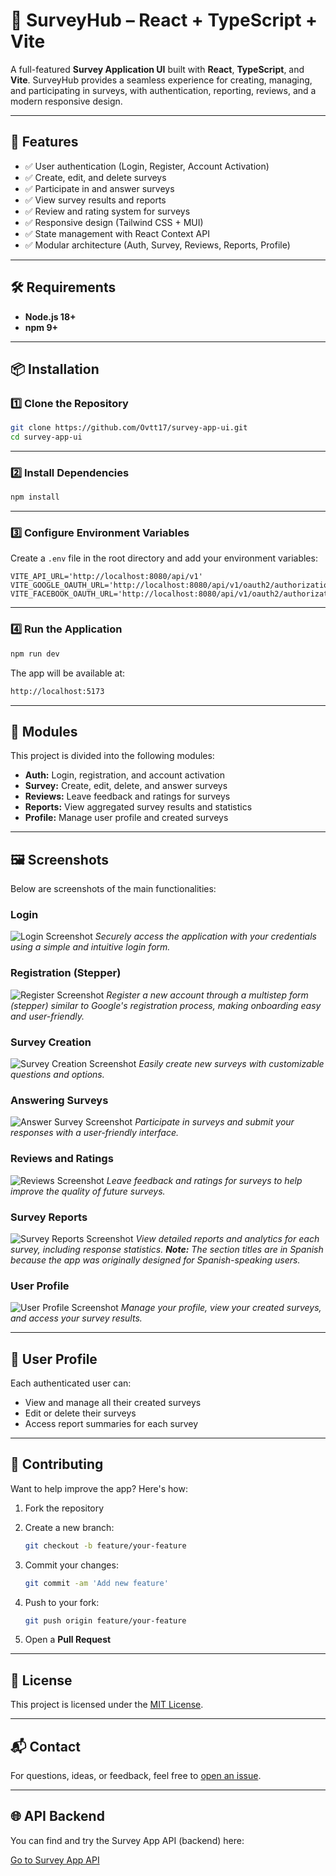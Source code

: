 # 📝 SurveyHub – React + TypeScript + Vite

A full-featured **Survey Application UI** built with **React**, **TypeScript**, and **Vite**. SurveyHub provides a seamless experience for creating, managing, and participating in surveys, with authentication, reporting, reviews, and a modern responsive design.

---

## 🚀 Features

- ✅ User authentication (Login, Register, Account Activation)
- ✅ Create, edit, and delete surveys
- ✅ Participate in and answer surveys
- ✅ View survey results and reports
- ✅ Review and rating system for surveys
- ✅ Responsive design (Tailwind CSS + MUI)
- ✅ State management with React Context API
- ✅ Modular architecture (Auth, Survey, Reviews, Reports, Profile)

---

## 🛠️ Requirements

- **Node.js 18+**
- **npm 9+**

---

## 📦 Installation

### 1️⃣ Clone the Repository

```bash
git clone https://github.com/Ovtt17/survey-app-ui.git
cd survey-app-ui
```

---

### 2️⃣ Install Dependencies

```bash
npm install
```

---

### 3️⃣ Configure Environment Variables

Create a `.env` file in the root directory and add your environment variables:

```env
VITE_API_URL='http://localhost:8080/api/v1'
VITE_GOOGLE_OAUTH_URL='http://localhost:8080/api/v1/oauth2/authorization/google'
VITE_FACEBOOK_OAUTH_URL='http://localhost:8080/api/v1/oauth2/authorization/facebook'

```

---

### 4️⃣ Run the Application

```bash
npm run dev
```

The app will be available at:

```txt
http://localhost:5173
```

---

## 🧩 Modules

This project is divided into the following modules:

- **Auth:** Login, registration, and account activation
- **Survey:** Create, edit, delete, and answer surveys
- **Reviews:** Leave feedback and ratings for surveys
- **Reports:** View aggregated survey results and statistics
- **Profile:** Manage user profile and created surveys

---

## 🖼️ Screenshots

Below are screenshots of the main functionalities:

### Login

![Login Screenshot](public/screenshots/login.png)
_Securely access the application with your credentials using a simple and intuitive login form._

### Registration (Stepper)

![Register Screenshot](public/screenshots/register.png)
_Register a new account through a multistep form (stepper) similar to Google's registration process, making onboarding easy and user-friendly._

### Survey Creation

![Survey Creation Screenshot](public/screenshots/survey-create.png)
_Easily create new surveys with customizable questions and options._

### Answering Surveys

![Answer Survey Screenshot](public/screenshots/answer-survey.png)
_Participate in surveys and submit your responses with a user-friendly interface._

### Reviews and Ratings

![Reviews Screenshot](public/screenshots/reviews.png)
_Leave feedback and ratings for surveys to help improve the quality of future surveys._

### Survey Reports

![Survey Reports Screenshot](public/screenshots/reports.png)
_View detailed reports and analytics for each survey, including response statistics. **Note:** The section titles are in Spanish because the app was originally designed for Spanish-speaking users._

### User Profile

![User Profile Screenshot](public/screenshots/profile.png)
_Manage your profile, view your created surveys, and access your survey results._

---

## 👤 User Profile

Each authenticated user can:

- View and manage all their created surveys
- Edit or delete their surveys
- Access report summaries for each survey

---

## 🤝 Contributing

Want to help improve the app? Here's how:

1. Fork the repository
2. Create a new branch:

   ```bash
   git checkout -b feature/your-feature
   ```

3. Commit your changes:

   ```bash
   git commit -am 'Add new feature'
   ```

4. Push to your fork:

   ```bash
   git push origin feature/your-feature
   ```

5. Open a **Pull Request**

---

## 📄 License

This project is licensed under the [MIT License](LICENSE).

---

## 📬 Contact

For questions, ideas, or feedback, feel free to [open an issue](https://github.com/Ovtt17/survey-app-ui/issues).

---

## 🌐 API Backend

You can find and try the Survey App API (backend) here:

[Go to Survey App API](https://github.com/Ovtt17/survey-app-api)
